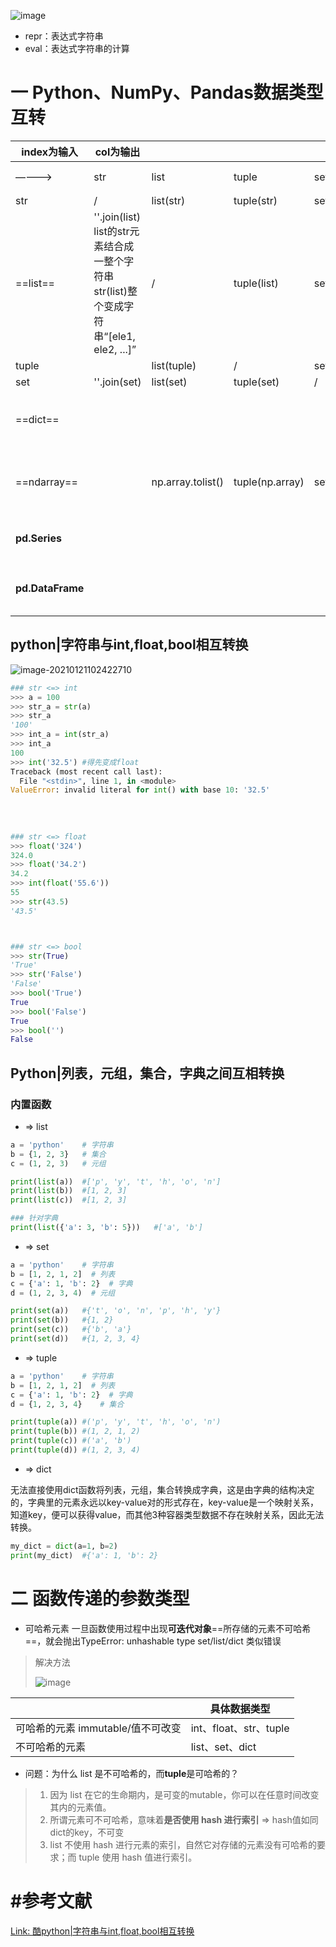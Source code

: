 ![image](https://cdn.nlark.com/yuque/0/2020/png/1136179/1591177097360-00895517-e6e5-48b7-96d9-7b9a4e0a575c.png?x-oss-process=image%2Fwatermark%2Ctype_d3F5LW1pY3JvaGVp%2Csize_10%2Ctext_6K-t6ZuALUREdW5jYW4%3D%2Ccolor_FFFFFF%2Cshadow_50%2Ct_80%2Cg_se%2Cx_10%2Cy_10)

- repr：表达式字符串
- eval：表达式字符串的计算



# 一 Python、NumPy、Pandas数据类型互转

| index为输入      | col为输出                                                    |                   |                 |               |                                                              |                                                              |                                                              |                                                              |
| ---------------- | ------------------------------------------------------------ | ----------------- | --------------- | ------------- | ------------------------------------------------------------ | ------------------------------------------------------------ | ------------------------------------------------------------ | ------------------------------------------------------------ |
| ————>            | str                                                          | list              | tuple           | set           | dict (自定义索引(键))                                        | ndarray                                                      | pd.Series(data, index)                                       | pd.DataFrame(dict) (dict含索引)                              |
| str              | /                                                            | list(str)         | tuple(str)      | set(str)      |                                                              |                                                              |                                                              |                                                              |
| ==list==         | ''.join(list) list的str元素结合成一整个字符串<br>str(list)整个变成字符串“[ele1, ele2, ...]” | /                 | tuple(list)     | set(list)     |                                                              | np.array(list)                                               | pd.Series(list, index= ['one', 'two', 'three', 'four', 'five']) #list是多个数据(包括不同类型)的列表(该数据本身可以是列表列表的嵌套二维数组) | pd.DataFrame(list, index = ['one', 'two', 'three', 'four', 'five'], columns = ['year', 'state', 'pop']) #本质==热图 二维数据表 |
| tuple            |                                                              | list(tuple)       | /               | set(tuple)    |                                                              |                                                              |                                                              |                                                              |
| set              | ''.join(set)                                                 | list(set)         | tuple(set)      | /             |                                                              | np.array(set)                                                |                                                              |                                                              |
| ==dict==         |                                                              |                   |                 |               | /                                                            |                                                              | pd.Series(dict) #dict中的key充当Series的索引index            | pd.DataFrame(dict) #key 充当DataFrame 的 columns             |
| ==ndarray==      |                                                              | np.array.tolist() | tuple(np.array) | set(np.array) |                                                              | /                                                            |                                                              | pd.DataFrame(np.array, index = ['one', 'two', 'three', 'four', 'five'], columns = ['year', 'state', 'pop']) |
| **pd.Series**    |                                                              |                   |                 |               |                                                              | 1)pd.Series.as_matrix(series) 2)series.as_matrix() #series表示某个Series类型的数据 | /                                                            |                                                              |
| **pd.DataFrame** |                                                              |                   |                 |               | 1)df.to_dict(orient='dict') 2)df.to_dict(orient='list') 3)df.to_dict(orient='series') 4)df.to_dict(orient='records') | 1)pd.DataFrame.as_matrix(df) 2)df.as_matrix() 3)df.values 4)np.array(df) 5)df.as_matrix(['column']) |                                                              | /                                                            |



## python|字符串与int,float,bool相互转换

![image-20210121102422710](https://cdn.jsdelivr.net/gh/DaiDuncan/PicUploader/img/20210121102422.png)

```python
### str <=> int
>>> a = 100
>>> str_a = str(a)
>>> str_a
'100'
>>> int_a = int(str_a)
>>> int_a
100
>>> int('32.5')	#得先变成float
Traceback (most recent call last):
  File "<stdin>", line 1, in <module>
ValueError: invalid literal for int() with base 10: '32.5'
        
        
        
        
### str <=> float
>>> float('324')
324.0
>>> float('34.2')
34.2
>>> int(float('55.6'))
55
>>> str(43.5)
'43.5'



### str <=> bool
>>> str(True)
'True'
>>> str('False')
'False'
>>> bool('True')
True
>>> bool('False')
True
>>> bool('')
False
```



## Python|列表，元组，集合，字典之间互相转换

### 内置函数

- => list

```python
a = 'python'    # 字符串
b = {1, 2, 3}   # 集合
c = (1, 2, 3)   # 元组

print(list(a))	#['p', 'y', 't', 'h', 'o', 'n']
print(list(b))	#[1, 2, 3]
print(list(c))	#[1, 2, 3]

### 针对字典
print(list({'a': 3, 'b': 5}))	#['a', 'b']
```

- => set

```python
a = 'python'    # 字符串
b = [1, 2, 1, 2]  # 列表
c = {'a': 1, 'b': 2}  # 字典
d = (1, 2, 3, 4)  # 元组

print(set(a))	#{'t', 'o', 'n', 'p', 'h', 'y'}
print(set(b))	#{1, 2}
print(set(c))	#{'b', 'a'}
print(set(d))	#{1, 2, 3, 4}


```

- => tuple

```python
a = 'python'    # 字符串
b = [1, 2, 1, 2]  # 列表
c = {'a': 1, 'b': 2}  # 字典
d = {1, 2, 3, 4}    # 集合

print(tuple(a))	#('p', 'y', 't', 'h', 'o', 'n')
print(tuple(b))	#(1, 2, 1, 2)
print(tuple(c))	#('a', 'b')
print(tuple(d))	#(1, 2, 3, 4)
```

- => dict

无法直接使用dict函数将列表，元组，集合转换成字典，这是由字典的结构决定的，字典里的元素永远以key-value对的形式存在，key-value是一个映射关系，知道key，便可以获得value，而其他3种容器类型数据不存在映射关系，因此无法转换。

```python
my_dict = dict(a=1, b=2)
print(my_dict)	#{'a': 1, 'b': 2}
```





# 二 函数传递的参数类型

- 可哈希元素
  一旦函数使用过程中出现**可迭代对象**==所存储的元素不可哈希==，就会抛出TypeError: unhashable type set/list/dict 类似错误



> 解决方法
>
> ![image](https://cdn.nlark.com/yuque/0/2020/png/1136179/1591177097379-dd9a35cc-c9df-45cc-b3fb-3346ddab1060.png)

|                                   | 具体数据类型           |
| --------------------------------- | ---------------------- |
| 可哈希的元素 immutable/值不可改变 | int、float、str、tuple |
| 不可哈希的元素                    | list、set、dict        |





- 问题：为什么 list 是不可哈希的，而**tuple**是可哈希的？

> 1. 因为 list 在它的生命期内，是可变的mutable，你可以在任意时间改变其内的元素值。
> 2. 所谓元素可不可哈希，意味着**是否使用 hash 进行索引** => hash值如同dict的key，不可变
> 3. list 不使用 hash 进行元素的索引，自然它对存储的元素没有可哈希的要求；而 tuple 使用 hash 值进行索引。





# #参考文献

[Link: 酷python|字符串与int,float,bool相互转换](http://www.coolpython.net/python_primary/data_type/str_transfer.html)